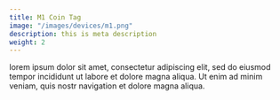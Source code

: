 ```yaml
---
title: M1 Coin Tag
image: "/images/devices/m1.png"
description: this is meta description
weight: 2
---
```


lorem ipsum dolor sit amet, consectetur adipiscing elit, sed do eiusmod tempor incididunt ut labore et dolore magna aliqua. Ut enim ad minim veniam, quis nostr navigation et dolore magna aliqua.
